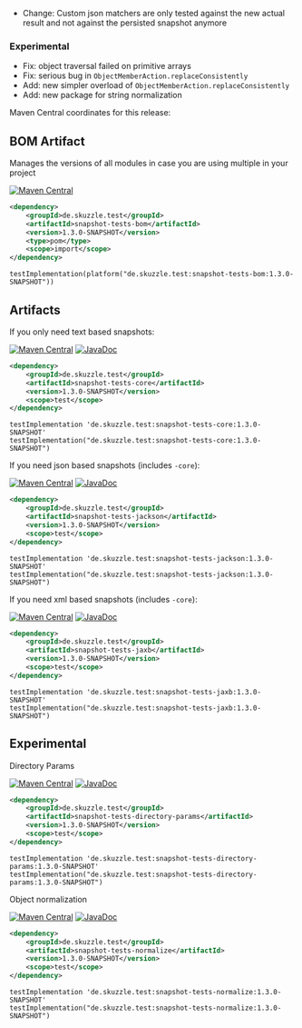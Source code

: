 * Change: Custom json matchers are only tested against the new actual result and not against the persisted snapshot anymore

### Experimental
* Fix: object traversal failed on primitive arrays
* Fix: serious bug in `ObjectMemberAction.replaceConsistently`
* Add: new simpler overload of `ObjectMemberAction.replaceConsistently`
* Add: new package for string normalization

Maven Central coordinates for this release:

## BOM Artifact
Manages the versions of all modules in case you are using multiple in your project

[![Maven Central](https://img.shields.io/static/v1?label=MavenCentral&message=1.3.0-SNAPSHOT&color=blue)](https://search.maven.org/artifact/de.skuzzle.test/snapshot-tests-bom/1.3.0-SNAPSHOT/jar)

```xml
<dependency>
    <groupId>de.skuzzle.test</groupId>
    <artifactId>snapshot-tests-bom</artifactId>
    <version>1.3.0-SNAPSHOT</version>
    <type>pom</type>
    <scope>import</scope>
</dependency>
```

```
testImplementation(platform("de.skuzzle.test:snapshot-tests-bom:1.3.0-SNAPSHOT"))
```

## Artifacts
If you only need text based snapshots:

[![Maven Central](https://img.shields.io/static/v1?label=MavenCentral&message=1.3.0-SNAPSHOT&color=blue)](https://search.maven.org/artifact/de.skuzzle.test/snapshot-tests-core/1.3.0-SNAPSHOT/jar) [![JavaDoc](https://img.shields.io/static/v1?label=JavaDoc&message=1.3.0-SNAPSHOT&color=orange)](http://www.javadoc.io/doc/de.skuzzle.test/snapshot-tests-core/1.3.0-SNAPSHOT)

```xml
<dependency>
    <groupId>de.skuzzle.test</groupId>
    <artifactId>snapshot-tests-core</artifactId>
    <version>1.3.0-SNAPSHOT</version>
    <scope>test</scope>
</dependency>
```

```
testImplementation 'de.skuzzle.test:snapshot-tests-core:1.3.0-SNAPSHOT'
testImplementation("de.skuzzle.test:snapshot-tests-core:1.3.0-SNAPSHOT")
```

If you need json based snapshots (includes `-core`):

[![Maven Central](https://img.shields.io/static/v1?label=MavenCentral&message=1.3.0-SNAPSHOT&color=blue)](https://search.maven.org/artifact/de.skuzzle.test/snapshot-tests-jackson/1.3.0-SNAPSHOT/jar) [![JavaDoc](https://img.shields.io/static/v1?label=JavaDoc&message=1.3.0-SNAPSHOT&color=orange)](http://www.javadoc.io/doc/de.skuzzle.test/snapshot-tests-jackson/1.3.0-SNAPSHOT)

```xml
<dependency>
    <groupId>de.skuzzle.test</groupId>
    <artifactId>snapshot-tests-jackson</artifactId>
    <version>1.3.0-SNAPSHOT</version>
    <scope>test</scope>
</dependency>
```

```
testImplementation 'de.skuzzle.test:snapshot-tests-jackson:1.3.0-SNAPSHOT'
testImplementation("de.skuzzle.test:snapshot-tests-jackson:1.3.0-SNAPSHOT")
```

If you need xml based snapshots (includes `-core`):

[![Maven Central](https://img.shields.io/static/v1?label=MavenCentral&message=1.3.0-SNAPSHOT&color=blue)](https://search.maven.org/artifact/de.skuzzle.test/snapshot-tests-jaxb/1.3.0-SNAPSHOT/jar) [![JavaDoc](https://img.shields.io/static/v1?label=JavaDoc&message=1.3.0-SNAPSHOT&color=orange)](http://www.javadoc.io/doc/de.skuzzle.test/snapshot-tests-jaxb/1.3.0-SNAPSHOT)

```xml
<dependency>
    <groupId>de.skuzzle.test</groupId>
    <artifactId>snapshot-tests-jaxb</artifactId>
    <version>1.3.0-SNAPSHOT</version>
    <scope>test</scope>
</dependency>
```

```
testImplementation 'de.skuzzle.test:snapshot-tests-jaxb:1.3.0-SNAPSHOT'
testImplementation("de.skuzzle.test:snapshot-tests-jaxb:1.3.0-SNAPSHOT")
```

## Experimental
Directory Params

[![Maven Central](https://img.shields.io/static/v1?label=MavenCentral&message=1.3.0-SNAPSHOT&color=blue)](https://search.maven.org/artifact/de.skuzzle.test/snapshot-tests-directory-params/1.3.0-SNAPSHOT/jar) [![JavaDoc](https://img.shields.io/static/v1?label=JavaDoc&message=1.3.0-SNAPSHOT&color=orange)](http://www.javadoc.io/doc/de.skuzzle.test/snapshot-tests-directory-params/1.3.0-SNAPSHOT)

```xml
<dependency>
    <groupId>de.skuzzle.test</groupId>
    <artifactId>snapshot-tests-directory-params</artifactId>
    <version>1.3.0-SNAPSHOT</version>
    <scope>test</scope>
</dependency>
```

```
testImplementation 'de.skuzzle.test:snapshot-tests-directory-params:1.3.0-SNAPSHOT'
testImplementation("de.skuzzle.test:snapshot-tests-directory-params:1.3.0-SNAPSHOT")
```

Object normalization

[![Maven Central](https://img.shields.io/static/v1?label=MavenCentral&message=1.3.0-SNAPSHOT&color=blue)](https://search.maven.org/artifact/de.skuzzle.test/snapshot-tests-normalize/1.3.0-SNAPSHOT/jar) [![JavaDoc](https://img.shields.io/static/v1?label=JavaDoc&message=1.3.0-SNAPSHOT&color=orange)](http://www.javadoc.io/doc/de.skuzzle.test/snapshot-tests-normalize/1.3.0-SNAPSHOT)

```xml
<dependency>
    <groupId>de.skuzzle.test</groupId>
    <artifactId>snapshot-tests-normalize</artifactId>
    <version>1.3.0-SNAPSHOT</version>
    <scope>test</scope>
</dependency>
```

```
testImplementation 'de.skuzzle.test:snapshot-tests-normalize:1.3.0-SNAPSHOT'
testImplementation("de.skuzzle.test:snapshot-tests-normalize:1.3.0-SNAPSHOT")
```